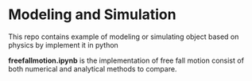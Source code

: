 # Modeling and Simulation
This repo contains example of modeling or simulating object based on physics by implement it in python


**freefallmotion.ipynb** is the implementation of free fall motion consist
of both numerical and analytical methods to compare.
